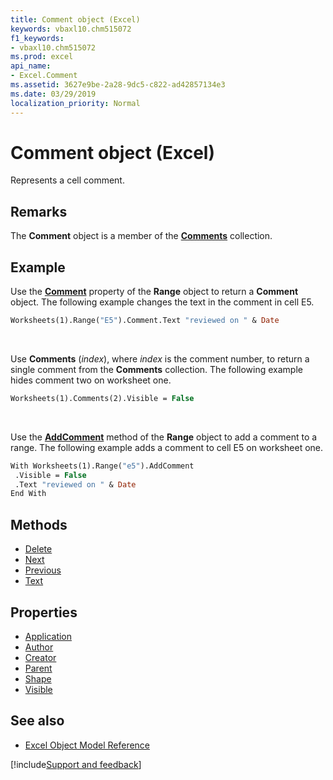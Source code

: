 ```yaml
---
title: Comment object (Excel)
keywords: vbaxl10.chm515072
f1_keywords:
- vbaxl10.chm515072
ms.prod: excel
api_name:
- Excel.Comment
ms.assetid: 3627e9be-2a28-9dc5-c822-ad42857134e3
ms.date: 03/29/2019
localization_priority: Normal
---
```



# Comment object (Excel)

Represents a cell comment.


## Remarks

The **Comment** object is a member of the **[Comments](Excel.Comments.md)** collection.


## Example

Use the **[Comment](Excel.Range.Comment.md)** property of the **Range** object to return a **Comment** object. The following example changes the text in the comment in cell E5.

```vb
Worksheets(1).Range("E5").Comment.Text "reviewed on " & Date
```

<br/>

Use **Comments** (_index_), where _index_ is the comment number, to return a single comment from the **Comments** collection. The following example hides comment two on worksheet one.

```vb
Worksheets(1).Comments(2).Visible = False
```

<br/>

Use the **[AddComment](Excel.Range.AddComment.md)** method of the **Range** object to add a comment to a range. The following example adds a comment to cell E5 on worksheet one.

```vb
With Worksheets(1).Range("e5").AddComment 
 .Visible = False 
 .Text "reviewed on " & Date 
End With
```


## Methods

- [Delete](Excel.Comment.Delete.md)
- [Next](Excel.Comment.Next.md)
- [Previous](Excel.Comment.Previous.md)
- [Text](Excel.Comment.Text.md)

## Properties

- [Application](Excel.Comment.Application.md)
- [Author](Excel.Comment.Author.md)
- [Creator](Excel.Comment.Creator.md)
- [Parent](Excel.Comment.Parent.md)
- [Shape](Excel.Comment.Shape.md)
- [Visible](Excel.Comment.Visible.md)

## See also

- [Excel Object Model Reference](overview/Excel/object-model.md)

[!include[Support and feedback](~/includes/feedback-boilerplate.md)]
